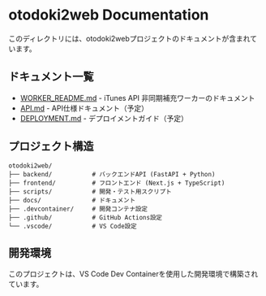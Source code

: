 # otodoki2web Documentation

このディレクトリには、otodoki2webプロジェクトのドキュメントが含まれています。

## ドキュメント一覧

- [WORKER_README.md](./WORKER_README.md) - iTunes API 非同期補充ワーカーのドキュメント
- [API.md](./API.md) - API仕様ドキュメント（予定）
- [DEPLOYMENT.md](./DEPLOYMENT.md) - デプロイメントガイド（予定）

## プロジェクト構造

```
otodoki2web/
├── backend/           # バックエンドAPI (FastAPI + Python)
├── frontend/          # フロントエンド (Next.js + TypeScript)
├── scripts/           # 開発・テスト用スクリプト
├── docs/              # ドキュメント
├── .devcontainer/     # 開発コンテナ設定
├── .github/           # GitHub Actions設定
└── .vscode/           # VS Code設定
```

## 開発環境

このプロジェクトは、VS Code Dev Containerを使用した開発環境で構築されています。